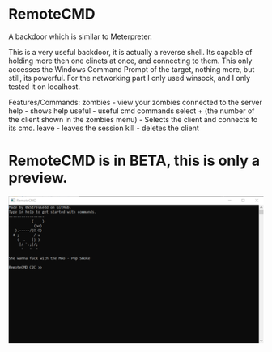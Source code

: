 # RemoteCMD
A backdoor which is similar to Meterpreter.

This is a very useful backdoor, it is actually a reverse shell. 
Its capable of holding more then one clinets at once, and connecting to them.
This only accesses the Windows Command Prompt of the target, nothing more, but still, its powerful.
For the networking part I only used winsock, and I only tested it on localhost.

Features/Commands:
zombies - view your zombies connected to the server
help - shows help
useful - useful cmd commands
select + (the number of the client shown in the zombies menu) - Selects the client and connects to its cmd.
leave - leaves the session
kill - deletes the client



# RemoteCMD is in BETA, this is only a preview.

![alt text](https://github.com/0xStressedd/RemoteCMD/blob/main/Screenshot%202021-01-30%20151618.png)


